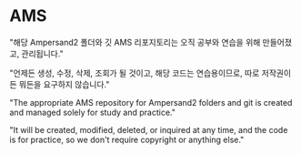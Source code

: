 
# AMS

"해당 Ampersand2 폴더와 깃 AMS 리포지토리는 오직 공부와 연습을 위해 만들어졌고, 관리됩니다."

"언제든 생성, 수정, 삭제, 조회가 될 것이고, 해당 코드는 연습용이므로, 따로 저작권이든 뭐든을 요구하지 않습니다."

"The appropriate AMS repository for Ampersand2 folders and git is created and managed solely for study and practice."

"It will be created, modified, deleted, or inquired at any time, and the code is for practice, so we don't require copyright or anything else."

